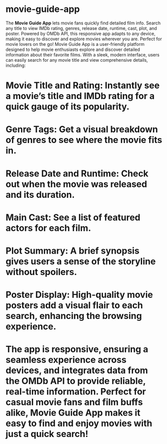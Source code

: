 # movie-guide-app
The **Movie Guide App** lets movie fans quickly find detailed film info. Search any title to view IMDb rating, genres, release date, runtime, cast, plot, and poster. Powered by OMDb API, this responsive app adapts to any device, making it easy to discover and explore movies wherever you are. Perfect for movie lovers on the go!
Movie Guide App is a user-friendly platform designed to help movie enthusiasts explore and discover detailed information about their favorite films. With a sleek, modern interface, users can easily search for any movie title and view comprehensive details, including:

# Movie Title and Rating: Instantly see a movie’s title and IMDb rating for a quick gauge of its popularity.
# Genre Tags: Get a visual breakdown of genres to see where the movie fits in.
# Release Date and Runtime: Check out when the movie was released and its duration.
# Main Cast: See a list of featured actors for each film.
# Plot Summary: A brief synopsis gives users a sense of the storyline without spoilers.
# Poster Display: High-quality movie posters add a visual flair to each search, enhancing the browsing experience.
# The app is responsive, ensuring a seamless experience across devices, and integrates data from the OMDb API to provide reliable, real-time information. Perfect for casual movie fans and film buffs alike, Movie Guide App makes it easy to find and enjoy movies with just a quick search!
